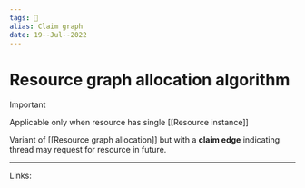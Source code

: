 ```yaml
---
tags: 🌱
alias: Claim graph
date: 19--Jul--2022
---
```


# Resource graph allocation algorithm

> [!important]
> Applicable only when resource has single [[Resource instance]]

Variant of [[Resource graph allocation]] but with a **claim edge** indicating thread may request for resource in future.

---
Links: 